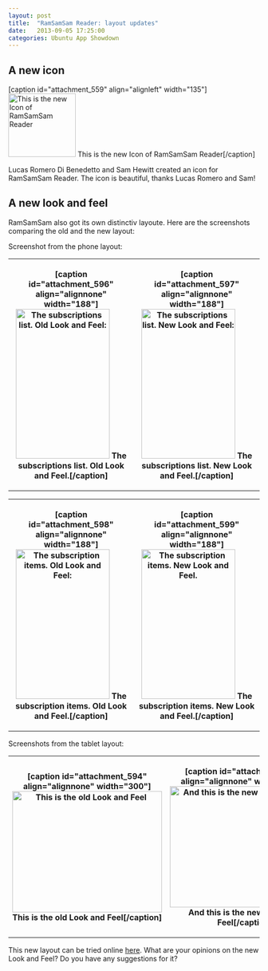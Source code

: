 ```yaml
---
layout: post
title:  "RamSamSam Reader: layout updates"
date:   2013-09-05 17:25:00
categories: Ubuntu App Showdown
---
```

A new icon
-----------

[caption id="attachment_559" align="alignleft" width="135"]<a href="http://daniel-beck.org/wp-content/uploads/RamSamSam.png"><img class="size-medium wp-image-559" alt="This is the new Icon of RamSamSam Reader" src="http://daniel-beck.org/wp-content/uploads/RamSamSam-300x278.png" width="135" height="127" /></a> This is the new Icon of RamSamSam Reader[/caption]

Lucas Romero Di Benedetto and Sam Hewitt created an icon for RamSamSam Reader. The icon is beautiful, thanks Lucas Romero and Sam!

A new look and feel
--------------------

RamSamSam also got its own distinctiv layoute. Here are the screenshots comparing the old and the new layout:

Screenshot from the phone layout:
<table border="0">
<tbody>
<tr>
<th>

[caption id="attachment_596" align="alignnone" width="188"]<a href="http://daniel-beck.org/wp-content/uploads/RamSamSam_OldThemeMobileSubscriptions.png"><img class="size-medium wp-image-596" alt="The subscriptions list. Old Look and Feel:" src="http://daniel-beck.org/wp-content/uploads/RamSamSam_OldThemeMobileSubscriptions-188x300.png" width="188" height="300" /></a> The subscriptions list. Old Look and Feel.[/caption]</th>
<th>

[caption id="attachment_597" align="alignnone" width="188"]<a href="http://daniel-beck.org/wp-content/uploads/RamSamSam_NewThemeMobileSubscriptions.png"><img class="size-medium wp-image-597" alt="The subscriptions list. New Look and Feel:" src="http://daniel-beck.org/wp-content/uploads/RamSamSam_NewThemeMobileSubscriptions-188x300.png" width="188" height="300" /></a> The subscriptions list. New Look and Feel.[/caption]</th>
</tr>
</tbody>
</table>

<table border="0">
<tbody>
<tr>
<th>

[caption id="attachment_598" align="alignnone" width="188"]<a href="http://daniel-beck.org/wp-content/uploads/RamSamSam_OldThemeMobileSubscriptionItems.png"><img class="size-medium wp-image-598" alt="The subscription items. Old Look and Feel:" src="http://daniel-beck.org/wp-content/uploads/RamSamSam_OldThemeMobileSubscriptionItems-188x300.png" width="188" height="300" /></a> The subscription items. Old Look and Feel.[/caption]</th>
<th>

[caption id="attachment_599" align="alignnone" width="188"]<a href="http://daniel-beck.org/wp-content/uploads/RamSamSam_NewThemeMobileSubscriptionItems.png"><img class="size-medium wp-image-599" alt="The subscription items. New Look and Feel." src="http://daniel-beck.org/wp-content/uploads/RamSamSam_NewThemeMobileSubscriptionItems-188x300.png" width="188" height="300" /></a> The subscription items. New Look and Feel.[/caption]</th>
</tr>
</tbody>
</table>

Screenshots from the tablet layout:
<table border="0">
<tbody>
<tr>
<th>

[caption id="attachment_594" align="alignnone" width="300"]<a href="http://daniel-beck.org/wp-content/uploads/RamSamSam_OldTheme.png"><img class="size-medium wp-image-594" alt="This is the old Look and Feel" src="http://daniel-beck.org/wp-content/uploads/RamSamSam_OldTheme-300x243.png" width="300" height="243" /></a> This is the old Look and Feel[/caption]</th>
<th>

[caption id="attachment_595" align="alignnone" width="300"]<a href="http://daniel-beck.org/wp-content/uploads/RamSamSam_NewTheme.png"><img class="size-medium wp-image-595" alt="And this is the new Look and Feel" src="http://daniel-beck.org/wp-content/uploads/RamSamSam_NewTheme-300x243.png" width="300" height="243" /></a> And this is the new Look and Feel[/caption]</th>
</tr>
</tbody>
</table>

This new layout can be tried online  <a href="http://daniel-beck.org/rss">here</a>.
What are your opinions on the new Look and Feel? Do you have any suggestions for it?
